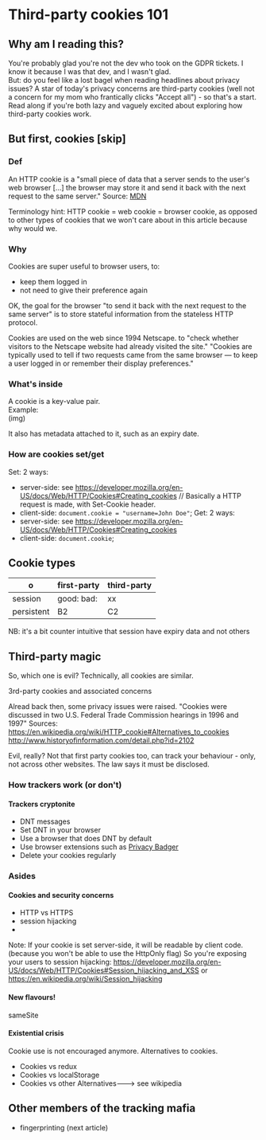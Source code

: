 # Third-party cookies 101

## Why am I reading this? 

You're probably glad you're not the dev who took on the GDPR tickets. I know it because I was that dev, and I wasn't glad.   
But: do you feel like a lost bagel when reading headlines about privacy issues? 
A star of today's privacy concerns are third-party cookies (well not a concern for my mom who frantically clicks "Accept all") - so that's a start.  
Read along if you're both lazy and vaguely excited about exploring how third-party cookies work.

##  But first, cookies [skip]

### Def  
An HTTP cookie is a "small piece of data that a server sends to the user's web browser [...] the browser may store it and send it back with the next request to the same server." 
Source: [MDN](hhttps://developer.mozilla.org/en-US/docs/Web/HTTP/Cookies)

Terminology hint: HTTP cookie = web cookie = browser cookie, as opposed to other types of cookies that we won't care about in this article because why would we.

### Why 

Cookies are super useful to browser users, to:
- keep them logged in
- not need to give their preference again

OK, the goal for the browser "to send it back with the next request to the same server" is to store stateful information from the stateless HTTP protocol. 

Cookies are used on the web since 1994 Netscape.
to "check whether visitors to the Netscape website had already visited the site." 
"Cookies are typically used to tell if two requests came from the same browser — to keep a user logged in or remember their display preferences."

### What's inside
A cookie is a key-value pair.  
Example:  
(img)

It also has metadata attached to it, such as an expiry date.

### How are cookies set/get
Set: 2 ways:
- server-side: see https://developer.mozilla.org/en-US/docs/Web/HTTP/Cookies#Creating_cookies
// Basically a HTTP request is made, with Set-Cookie header.
- client-side: `document.cookie = "username=John Doe"`;
Get: 2 ways:
- server-side: see https://developer.mozilla.org/en-US/docs/Web/HTTP/Cookies#Creating_cookies
- client-side: `document.cookie`;

## Cookie types 

o | first-party | third-party
---------|----------|---------
 session | good: bad:  | xx
 persistent | B2 | C2


NB: it's a bit counter intuitive that session have expiry data and not others 

## Third-party magic

So, which one is evil?
Technically, all cookies are similar.

3rd-party cookies and associated concerns

Alread back then, some privacy issues were raised.
"Cookies were discussed in two U.S. Federal Trade Commission hearings in 1996 and 1997"
Sources:
https://en.wikipedia.org/wiki/HTTP_cookie#Alternatives_to_cookies 
http://www.historyofinformation.com/detail.php?id=2102


Evil, really?
Not that first party cookies too, can track your behaviour - only, not across other websites.
The law says it must be disclosed.


### How trackers work (or don't)

#### Trackers cryptonite
* DNT messages
* Set DNT in your browser
* Use a browser that does DNT by default
* Use browser extensions such as [Privacy Badger](https://addons.mozilla.org/en-US/firefox/addon/privacy-badger17/)
* Delete your cookies regularly

### Asides

#### Cookies and security concerns

- HTTP vs HTTPS
- session hijacking
- 


Note: 
If your cookie is set server-side, it will be readable by client code. 
(because you won't be able to use the HttpOnly flag)
So you're exposing your users to session hijacking: 
https://developer.mozilla.org/en-US/docs/Web/HTTP/Cookies#Session_hijacking_and_XSS or https://en.wikipedia.org/wiki/Session_hijacking


#### New flavours!
sameSite

#### Existential crisis
Cookie use is not encouraged anymore. 
Alternatives to cookies.

* Cookies vs redux
* Cookies vs localStorage
* Cookies vs other Alternatives---> see wikipedia


## Other members of the tracking mafia 
- fingerprinting (next article)
